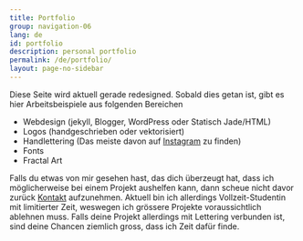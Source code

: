 ```yaml
---
title: Portfolio
group: navigation-06
lang: de
id: portfolio
description: personal portfolio
permalink: /de/portfolio/
layout: page-no-sidebar
---
```

Diese Seite wird aktuell gerade redesigned. Sobald dies getan ist, gibt es hier Arbeitsbeispiele aus folgenden Bereichen

* Webdesign (jekyll, Blogger, WordPress oder Statisch Jade/HTML)
* Logos (handgeschrieben oder vektorisiert)
* Handlettering (Das meiste davon auf [Instagram](https://instagram.com/halfapx) zu finden)
* Fonts
* Fractal Art

Falls du etwas von mir gesehen hast, das dich überzeugt hat, dass ich möglicherweise bei einem Projekt aushelfen kann, dann scheue nicht davor zurück [Kontakt](/kontakt) aufzunehmen.
Aktuell bin ich allerdings Vollzeit-Studentin mit limitierter Zeit, weswegen ich grössere Projekte voraussichtlich ablehnen muss.
Falls deine Projekt allerdings mit Lettering verbunden ist, sind deine Chancen ziemlich gross, dass ich Zeit dafür finde.
